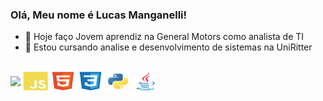 ### Olá, Meu nome é Lucas Manganelli!

- 🔭 Hoje faço Jovem aprendiz na General Motors como analista de TI
- 🌱 Estou cursando analise e desenvolvimento de sistemas na UniRitter

<div style="display: inline_block"><br>
  <img align="center" src="https://github-readme-stats.vercel.app/api?username=luquas15&show_icons=true&theme=dracula">
  <img align="center" alt="luquas-Js" height="30" width="40" src="https://raw.githubusercontent.com/devicons/devicon/master/icons/javascript/javascript-plain.svg">
  <img align="center" alt="Rafa-HTML" height="30" width="40" src="https://raw.githubusercontent.com/devicons/devicon/master/icons/html5/html5-original.svg">
  <img align="center" alt="Rafa-CSS" height="30" width="40" src="https://raw.githubusercontent.com/devicons/devicon/master/icons/css3/css3-original.svg">
  <img align="center" alt="Rafa-Python" height="30" width="40" src="https://raw.githubusercontent.com/devicons/devicon/master/icons/python/python-original.svg">
  <img align="center" alt="Rafa-Java" height="30" width="40" src="https://raw.githubusercontent.com/devicons/devicon/master/icons/java/java-original.svg">

 </div>

